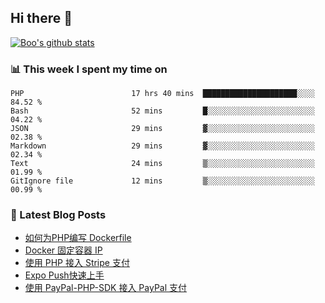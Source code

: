 ## Hi there 👋

[![Boo's github stats](https://github-readme-stats.vercel.app/api?username=0xAiKang)](https://github.com/anuraghazra/github-readme-stats)

<!-- [![Most Used Langs](https://github-readme-stats.vercel.app/api/top-langs/?username=0xAiKang)](https://github.com/anuraghazra/github-readme-stats) -->

### 📊 This week I spent my time on
<!--START_SECTION:waka-->

```text
PHP                        17 hrs 40 mins  █████████████████████░░░░   84.52 %
Bash                       52 mins         █░░░░░░░░░░░░░░░░░░░░░░░░   04.22 %
JSON                       29 mins         ▓░░░░░░░░░░░░░░░░░░░░░░░░   02.38 %
Markdown                   29 mins         ▓░░░░░░░░░░░░░░░░░░░░░░░░   02.34 %
Text                       24 mins         ▒░░░░░░░░░░░░░░░░░░░░░░░░   01.99 %
GitIgnore file             12 mins         ▒░░░░░░░░░░░░░░░░░░░░░░░░   00.99 %
```

<!--END_SECTION:waka-->

### 📕 Latest Blog Posts
<!-- BLOG-POST-LIST:START -->
- [如何为PHP编写 Dockerfile](https://www.0x2beace.com/how-to-write-dockerfile-for-php/)
- [Docker 固定容器 IP](https://www.0x2beace.com/docker-fixed-container-ip/)
- [使用 PHP 接入 Stripe 支付](https://www.0x2beace.com/Using-PHP-to-access-Stripe-payment/)
- [Expo Push快速上手](https://www.0x2beace.com/Expo-Push-to-get-started-quickly/)
- [使用 PayPal-PHP-SDK 接入 PayPal 支付](https://www.0x2beace.com/use-paypal-php-sdk-to-access-paypal-payment/)
<!-- BLOG-POST-LIST:END -->

